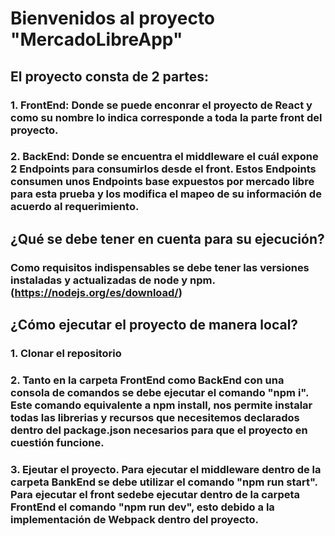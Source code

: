 # Bienvenidos al proyecto "MercadoLibreApp"

## El proyecto consta de 2 partes:

### 1. FrontEnd: Donde se puede enconrar el proyecto de React y como su nombre lo indica corresponde a toda la parte front del proyecto.

### 2. BackEnd: Donde se encuentra el middleware el cuál expone 2 Endpoints para consumirlos desde el front. Estos Endpoints consumen unos Endpoints base expuestos por mercado libre para esta prueba y los modifica el mapeo de su información de acuerdo al requerimiento.

## ¿Qué se debe tener en cuenta para su ejecución?

### Como requisitos indispensables se debe tener las versiones instaladas y actualizadas de node y npm. (https://nodejs.org/es/download/)

## ¿Cómo ejecutar el proyecto de manera local?

### 1. Clonar el repositorio

### 2. Tanto en la carpeta FrontEnd como BackEnd con una consola de comandos se debe ejecutar el comando "npm i". Este comando equivalente a npm install, nos permite instalar todas las librerias y recursos que necesitemos declarados dentro del package.json necesarios para que el proyecto en cuestión funcione.

### 3. Ejeutar el proyecto. Para ejecutar el middleware dentro de la carpeta BankEnd se debe utilizar el comando "npm run start". Para ejecutar el front sedebe ejecutar dentro de la carpeta FrontEnd el comando "npm run dev", esto debido a la implementación de Webpack dentro del proyecto.
